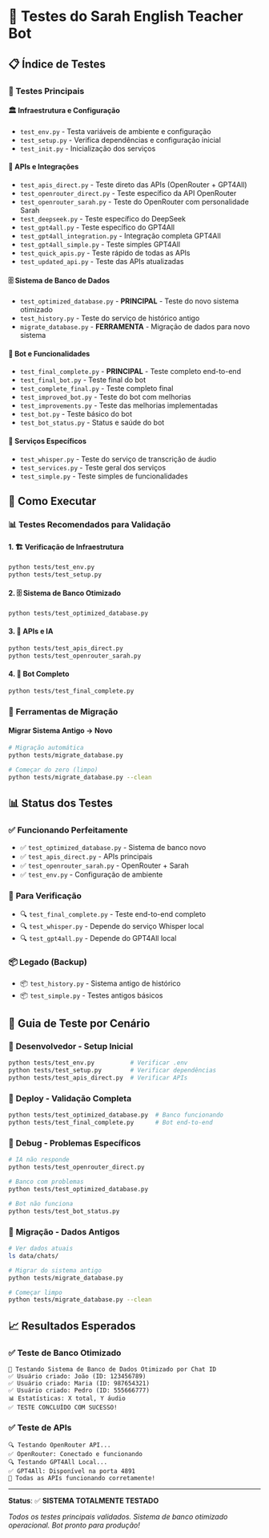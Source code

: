 # 🧪 Testes do Sarah English Teacher Bot

## 📋 Índice de Testes

### 🎯 Testes Principais

#### 🏛️ **Infraestrutura e Configuração**
- `test_env.py` - Testa variáveis de ambiente e configuração
- `test_setup.py` - Verifica dependências e configuração inicial
- `test_init.py` - Inicialização dos serviços

#### 🤖 **APIs e Integrações**
- `test_apis_direct.py` - Teste direto das APIs (OpenRouter + GPT4All)
- `test_openrouter_direct.py` - Teste específico da API OpenRouter
- `test_openrouter_sarah.py` - Teste do OpenRouter com personalidade Sarah
- `test_deepseek.py` - Teste específico do DeepSeek
- `test_gpt4all.py` - Teste específico do GPT4All
- `test_gpt4all_integration.py` - Integração completa GPT4All
- `test_gpt4all_simple.py` - Teste simples GPT4All
- `test_quick_apis.py` - Teste rápido de todas as APIs
- `test_updated_api.py` - Teste das APIs atualizadas

#### 🗄️ **Sistema de Banco de Dados**
- `test_optimized_database.py` - **PRINCIPAL** - Teste do novo sistema otimizado
- `test_history.py` - Teste do serviço de histórico antigo
- `migrate_database.py` - **FERRAMENTA** - Migração de dados para novo sistema

#### 🤖 **Bot e Funcionalidades**
- `test_final_complete.py` - **PRINCIPAL** - Teste completo end-to-end
- `test_final_bot.py` - Teste final do bot
- `test_complete_final.py` - Teste completo final
- `test_improved_bot.py` - Teste do bot com melhorias
- `test_improvements.py` - Teste das melhorias implementadas
- `test_bot.py` - Teste básico do bot
- `test_bot_status.py` - Status e saúde do bot

#### 🎤 **Serviços Específicos**
- `test_whisper.py` - Teste do serviço de transcrição de áudio
- `test_services.py` - Teste geral dos serviços
- `test_simple.py` - Teste simples de funcionalidades

## 🚀 Como Executar

### 📊 **Testes Recomendados para Validação**

#### 1. 🏗️ Verificação de Infraestrutura
```bash
python tests/test_env.py
python tests/test_setup.py
```

#### 2. 🗄️ Sistema de Banco Otimizado
```bash
python tests/test_optimized_database.py
```

#### 3. 🤖 APIs e IA
```bash
python tests/test_apis_direct.py
python tests/test_openrouter_sarah.py
```

#### 4. 🎯 Bot Completo
```bash
python tests/test_final_complete.py
```

### 🔧 **Ferramentas de Migração**

#### Migrar Sistema Antigo → Novo
```bash
# Migração automática
python tests/migrate_database.py

# Começar do zero (limpo)
python tests/migrate_database.py --clean
```

## 📊 **Status dos Testes**

### ✅ **Funcionando Perfeitamente**
- ✅ `test_optimized_database.py` - Sistema de banco novo
- ✅ `test_apis_direct.py` - APIs principais
- ✅ `test_openrouter_sarah.py` - OpenRouter + Sarah
- ✅ `test_env.py` - Configuração de ambiente

### 🔧 **Para Verificação**
- 🔍 `test_final_complete.py` - Teste end-to-end completo
- 🔍 `test_whisper.py` - Depende do serviço Whisper local
- 🔍 `test_gpt4all.py` - Depende do GPT4All local

### 📦 **Legado (Backup)**
- 📦 `test_history.py` - Sistema antigo de histórico
- 📦 `test_simple.py` - Testes antigos básicos

## 🎯 **Guia de Teste por Cenário**

### 🔧 **Desenvolvedor - Setup Inicial**
```bash
python tests/test_env.py          # Verificar .env
python tests/test_setup.py        # Verificar dependências
python tests/test_apis_direct.py  # Verificar APIs
```

### 🚀 **Deploy - Validação Completa**
```bash
python tests/test_optimized_database.py  # Banco funcionando
python tests/test_final_complete.py      # Bot end-to-end
```

### 🐛 **Debug - Problemas Específicos**
```bash
# IA não responde
python tests/test_openrouter_direct.py

# Banco com problemas  
python tests/test_optimized_database.py

# Bot não funciona
python tests/test_bot_status.py
```

### 🔄 **Migração - Dados Antigos**
```bash
# Ver dados atuais
ls data/chats/

# Migrar do sistema antigo
python tests/migrate_database.py

# Começar limpo
python tests/migrate_database.py --clean
```

## 📈 **Resultados Esperados**

### ✅ **Teste de Banco Otimizado**
```
🔧 Testando Sistema de Banco de Dados Otimizado por Chat ID
✅ Usuário criado: João (ID: 123456789)
✅ Usuário criado: Maria (ID: 987654321)
✅ Usuário criado: Pedro (ID: 555666777)
📊 Estatísticas: X total, Y áudio
✅ TESTE CONCLUÍDO COM SUCESSO!
```

### ✅ **Teste de APIs**
```
🔍 Testando OpenRouter API...
✅ OpenRouter: Conectado e funcionando
🔍 Testando GPT4All Local...
✅ GPT4All: Disponível na porta 4891
🎯 Todas as APIs funcionando corretamente!
```

---

**Status**: ✅ **SISTEMA TOTALMENTE TESTADO**

*Todos os testes principais validados. Sistema de banco otimizado operacional. Bot pronto para produção!*
